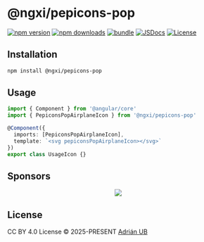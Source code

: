 # @ngxi/pepicons-pop

[![npm version][npm-version-src]][npm-version-href]
[![npm downloads][npm-downloads-src]][npm-downloads-href]
[![bundle][bundle-src]][bundle-href]
[![JSDocs][jsdocs-src]][jsdocs-href]
[![License][license-src]][license-href]

## Installation

```sh
npm install @ngxi/pepicons-pop
```

## Usage

```ts
import { Component } from '@angular/core'
import { PepiconsPopAirplaneIcon } from '@ngxi/pepicons-pop'

@Component({
  imports: [PepiconsPopAirplaneIcon],
  template: `<svg pepiconsPopAirplaneIcon></svg>`
})
export class UsageIcon {}
```

## Sponsors

<p align="center">
  <a href="https://cdn.jsdelivr.net/gh/adrian-ub/static/sponsors.svg">
    <img src='https://cdn.jsdelivr.net/gh/adrian-ub/static/sponsors.svg'/>
  </a>
</p>

## License

CC BY 4.0 License © 2025-PRESENT [Adrián UB](https://github.com/adrian-ub)

<!-- Badges -->

[npm-version-src]: https://img.shields.io/npm/v/@ngxi/pepicons-pop?style=flat&colorA=080f12&colorB=1fa669
[npm-version-href]: https://npmjs.com/package/@ngxi/pepicons-pop
[npm-downloads-src]: https://img.shields.io/npm/dm/@ngxi/pepicons-pop?style=flat&colorA=080f12&colorB=1fa669
[npm-downloads-href]: https://npmjs.com/package/@ngxi/pepicons-pop
[bundle-src]: https://img.shields.io/bundlephobia/minzip/@ngxi/pepicons-pop?style=flat&colorA=080f12&colorB=1fa669&label=minzip
[bundle-href]: https://bundlephobia.com/result?p=@ngxi/pepicons-pop
[license-src]: https://img.shields.io/npm/l/@ngxi/pepicons-pop?style=flat&colorA=080f12&colorB=1fa669
[license-href]: https://github.com/adrian-ub/ngxi/blob/main/LICENSE
[jsdocs-src]: https://img.shields.io/badge/jsdocs-reference-080f12?style=flat&colorA=080f12&colorB=1fa669
[jsdocs-href]: https://www.jsdocs.io/package/@ngxi/pepicons-pop
